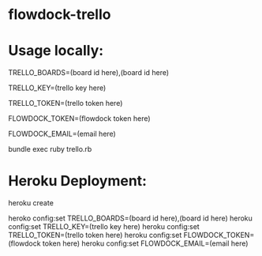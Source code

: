 flowdock-trello
===============

Usage locally:
==============

TRELLO_BOARDS=(board id here),(board id here)

TRELLO_KEY=(trello key here)

TRELLO_TOKEN=(trello token here)

FLOWDOCK_TOKEN=(flowdock token here)

FLOWDOCK_EMAIL=(email here)

bundle exec ruby trello.rb

Heroku Deployment:
==================

  heroku create

  heroko config:set TRELLO_BOARDS=(board id here),(board id here)
  heroku config:set TRELLO_KEY=(trello key here)
  heroku config:set TRELLO_TOKEN=(trello token here)
  heroku config:set FLOWDOCK_TOKEN=(flowdock token here)
  heroku config:set FLOWDOCK_EMAIL=(email here)

